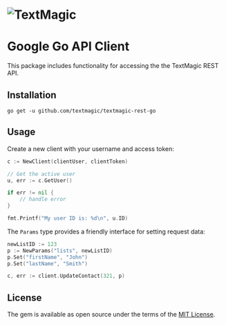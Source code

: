 # ![TextMagic](https://www.textmagic.com/wp-content/themes/textmagic-genesis/images/logo/logo.svg)

# Google Go API Client
This package includes functionality for accessing the the TextMagic REST API.

## Installation
    go get -u github.com/textmagic/textmagic-rest-go

## Usage
Create a new client with your username and access token:

```go
c := NewClient(clientUser, clientToken)

// Get the active user
u, err := c.GetUser()

if err != nil {
    // handle error
}

fmt.Printf("My user ID is: %d\n", u.ID)
```

The `Params` type provides a friendly interface for setting request data:

```go
newListID := 123
p := NewParams("lists", newListID)
p.Set("firstName", "John")
p.Set("lastName", "Smith")

c, err := client.UpdateContact(321, p)
```


## License
The gem is available as open source under the terms of the [MIT License](http://opensource.org/licenses/MIT).